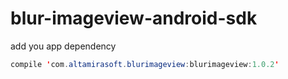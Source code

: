 # blur-imageview-android-sdk



add you app dependency

```java
compile 'com.altamirasoft.blurimageview:blurimageview:1.0.2'
```




